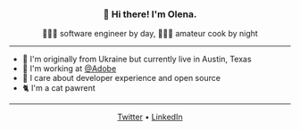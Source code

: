 <h3 align="center">👋 Hi there! I'm Olena.</h3>
<p align="center">👩🏻‍💻 software engineer by day, 👩🏻‍🍳 amateur cook by night</p>

---

- 📍 I'm originally from Ukraine but currently live in Austin, Texas
- 🏢 I'm working at [@Adobe](https://github.com/adobe)
- 🌱 I care about developer experience and open source
- 🐈 I'm a cat pawrent

---

<p align="center">
  <a href="https://twitter.com/lenaorobei">Twitter</a>  •
  <a href="https://www.linkedin.com/in/olenaorobei/">LinkedIn</a>
</p>
